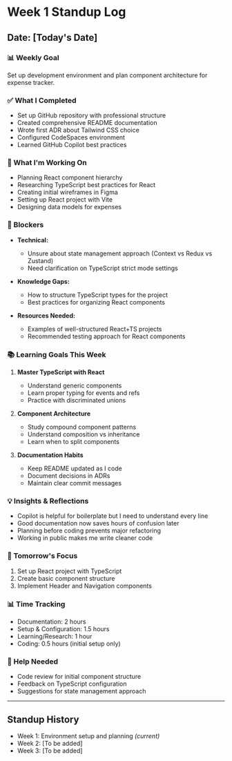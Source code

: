 # Week 1 Standup Log

## Date: [Today's Date]

### 📊 Weekly Goal
Set up development environment and plan component architecture for expense tracker.

### ✅ What I Completed
- Set up GitHub repository with professional structure
- Created comprehensive README documentation  
- Wrote first ADR about Tailwind CSS choice
- Configured CodeSpaces environment
- Learned GitHub Copilot best practices

### 🚧 What I'm Working On
- Planning React component hierarchy
- Researching TypeScript best practices for React
- Creating initial wireframes in Figma
- Setting up React project with Vite
- Designing data models for expenses

### 🚫 Blockers
- **Technical:**
  - Unsure about state management approach (Context vs Redux vs Zustand)
  - Need clarification on TypeScript strict mode settings
  
- **Knowledge Gaps:**
  - How to structure TypeScript types for the project
  - Best practices for organizing React components
  
- **Resources Needed:**
  - Examples of well-structured React+TS projects
  - Recommended testing approach for React components

### 📚 Learning Goals This Week
1. **Master TypeScript with React**
   - Understand generic components
   - Learn proper typing for events and refs
   - Practice with discriminated unions

2. **Component Architecture**
   - Study compound component patterns
   - Understand composition vs inheritance
   - Learn when to split components

3. **Documentation Habits**
   - Keep README updated as I code
   - Document decisions in ADRs
   - Maintain clear commit messages

### 💡 Insights & Reflections
- Copilot is helpful for boilerplate but I need to understand every line
- Good documentation now saves hours of confusion later
- Planning before coding prevents major refactoring
- Working in public makes me write cleaner code

### 🎯 Tomorrow's Focus
1. Set up React project with TypeScript
2. Create basic component structure
3. Implement Header and Navigation components

### 📊 Time Tracking
- Documentation: 2 hours
- Setup & Configuration: 1.5 hours  
- Learning/Research: 1 hour
- Coding: 0.5 hours (initial setup only)

### 🤝 Help Needed
- Code review for initial component structure
- Feedback on TypeScript configuration
- Suggestions for state management approach

---

## Standup History
- Week 1: Environment setup and planning *(current)*
- Week 2: [To be added]
- Week 3: [To be added]